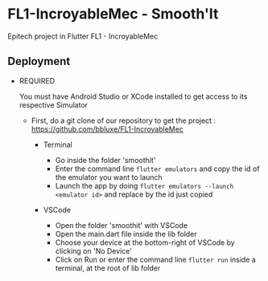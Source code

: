 # FL1-IncroyableMec - Smooth'It

Epitech project in Flutter
FL1 - IncroyableMec

## Deployment

* REQUIRED

  You must have Android Studio or XCode installed to get access to its respective Simulator

  - First, do a git clone of our repository to get the project : https://github.com/bbluxe/FL1-IncroyableMec

      * Terminal
    
          - Go inside the folder 'smoothit'
          - Enter the command line ```flutter emulators``` and copy the id of the emulator you want to launch
          - Launch the app by doing ```flutter emulators --launch <emulator id>``` and replace <emulator id> by the id just copied

      * VSCode

          - Open the folder 'smoothit' with VSCode
          - Open the main.dart file inside the lib folder
          - Choose your device at the bottom-right of VSCode by clicking on 'No Device'
          - Click on Run or enter the command line ```flutter run``` inside a terminal, at the root of lib folder
